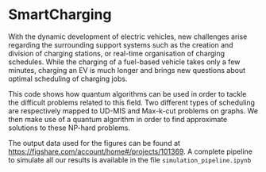 # SmartCharging

With the dynamic development of electric vehicles, new challenges arise regarding the surrounding support systems such as the creation and division of charging stations, or real-time organisation of charging schedules. While the charging of a fuel-based vehicle takes only a few minutes, charging an EV is much longer and brings new questions about optimal scheduling of charging jobs.

This code shows how quantum algorithms can be used in order to tackle the difficult problems related to this field. Two different types of scheduling are respectively mapped to UD-MIS and Max-k-cut problems on graphs. We then make use of a quantum algorithm in order to find approximate solutions to these NP-hard problems. 


The output data used for the figures can be found at <https://figshare.com/account/home#/projects/101369>. A complete pipeline to simulate all our results is available in the file `simulation_pipeline.ipynb`

